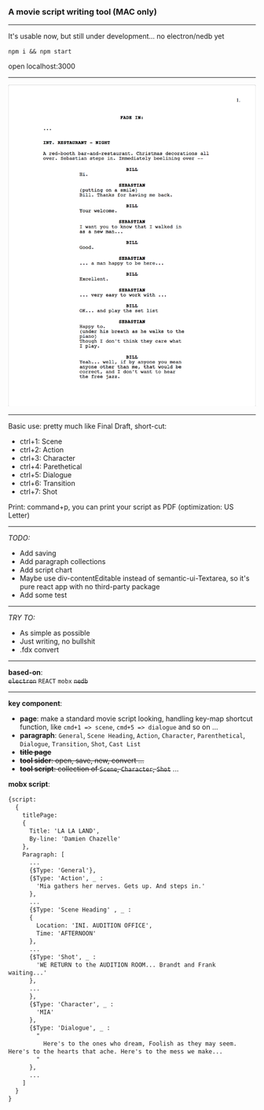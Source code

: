 ### A movie script writing tool (MAC only)
---


It's usable now, but still under development... no electron/nedb yet   

    npm i && npm start  

open localhost:3000   

---

![DEMO](./demo.png)

---
Basic use: pretty much like Final Draft, short-cut:

- ctrl+1: Scene
- ctrl+2: Action
- ctrl+3: Character
- ctrl+4: Parethetical
- ctrl+5: Dialogue
- ctrl+6: Transition
- ctrl+7: Shot

Print: command+p, you can print your script as PDF (optimization: US Letter)



---


*TODO:*
- Add saving
- Add paragraph collections
- Add script chart
- Maybe use div-contentEditable instead of semantic-ui-Textarea, so it's pure react app with no third-party package
- Add some test

---



*TRY TO:*  
- As simple as possible
- Just writing, no bullshit
- .fdx convert

---

**based-on**:  
~~`electron`~~ `REACT` `mobx` ~~`nedb`~~

---

**key component**:  
- **page**: make a standard movie script looking, handling key-map shortcut function, like `cmd+1 => scene`, `cmd+5 => dialogue` and so on ...
- **paragraph**: `General`, `Scene Heading`, `Action`, `Character`, `Parenthetical`, `Dialogue`, `Transition`, `Shot`, `Cast List`
- ~~**title page**~~
- ~~**tool sider**: open, save, new, convert ...~~
- ~~**tool script**: collection of `Scene`, `Character`, `Shot`~~ ...

**mobx script**:  

    {script:
      {
        titlePage:
        {
          Title: 'LA LA LAND',
          By-line: 'Damien Chazelle'
        },
        Paragraph: [
          ...
          {$Type: 'General'},
          {$Type: 'Action', _ :
            'Mia gathers her nerves. Gets up. And steps in.'
          },
          ...
          {$Type: 'Scene Heading' , _ :
          {
            Location: 'INI. AUDITION OFFICE',
            Time: 'AFTERNOON'
          },
          ...
          {$Type: 'Shot', _ :
            'WE RETURN to the AUDITION ROOM... Brandt and Frank waiting...'
          },
          ...
          },
          {$Type: 'Character', _ :  
            'MIA'
          },
          {$Type: 'Dialogue', _ :
            "
              Here's to the ones who dream, Foolish as they may seem. Here's to the hearts that ache. Here's to the mess we make...
            "
          },
          ...
        ]
      }
    }
